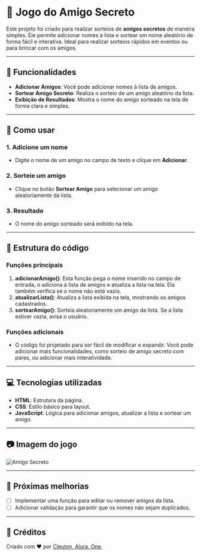 # 🎉 Jogo do Amigo Secreto

Este projeto foi criado para realizar sorteios de **amigos secretos** de maneira simples. Ele permite adicionar nomes à lista e sortear um nome aleatório de forma fácil e interativa. Ideal para realizar sorteios rápidos em eventos ou para brincar com os amigos.

---

## 🧩 Funcionalidades

- **Adicionar Amigos**: Você pode adicionar nomes à lista de amigos.
- **Sortear Amigo Secreto**: Realiza o sorteio de um amigo aleatório da lista.
- **Exibição de Resultados**: Mostra o nome do amigo sorteado na tela de forma clara e simples.
  
---

## 🚀 Como usar

### 1. Adicione um nome
- Digite o nome de um amigo no campo de texto e clique em **Adicionar**.
  
### 2. Sorteie um amigo
- Clique no botão **Sortear Amigo** para selecionar um amigo aleatoriamente da lista.

### 3. Resultado
- O nome do amigo sorteado será exibido na tela.

---

## 🔧 Estrutura do código

### **Funções principais**
1. **adicionarAmigo()**: Esta função pega o nome inserido no campo de entrada, o adiciona à lista de amigos e atualiza a lista na tela. Ela também verifica se o nome não está vazio.
2. **atualizarLista()**: Atualiza a lista exibida na tela, mostrando os amigos cadastrados.
3. **sortearAmigo()**: Sorteia aleatoriamente um amigo da lista. Se a lista estiver vazia, avisa o usuário.

### **Funções adicionais**
- O código foi projetado para ser fácil de modificar e expandir. Você pode adicionar mais funcionalidades, como sorteio de amigo secreto com pares, ou adicionar mais interatividade.

---

## 💻 Tecnologias utilizadas

- **HTML**: Estrutura da página.
- **CSS**: Estilo básico para layout.
- **JavaScript**: Lógica para adicionar amigos, atualizar a lista e sortear um amigo.

---

## 📷 Imagem do jogo
![Amigo Secreto](https://i.ibb.co/k4VZC4r/Captura-de-tela-2025-01-22-092250.png)

---

## 🎯 Próximas melhorias

- [ ] Implementar uma função para editar ou remover amigos da lista.
- [ ] Adicionar validação para garantir que os nomes não sejam duplicados.

---

## 📢 Créditos

Criado com ❤️ por [Cleuton, Alura, One](https://github.com/CleutonS).

